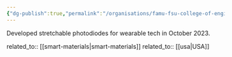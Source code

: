 ```yaml
---
{"dg-publish":true,"permalink":"/organisations/famu-fsu-college-of-engineering/","title":"FAMU-FSU College of Engineering"}
---
```



Developed stretchable photodiodes for wearable tech in October 2023.

related_to:: [[smart-materials\|smart-materials]]
related_to:: [[usa\|USA]]
